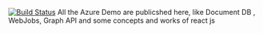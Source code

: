 [![Build Status](https://dev.azure.com/TestingForCiCD/Dummy/_apis/build/status/Dummy)](https://dev.azure.com/TestingForCiCD/Dummy/_build/latest?definitionId=1)
All the Azure Demo are publicshed here, like Document DB , WebJobs, Graph API and some concepts and works of react js
